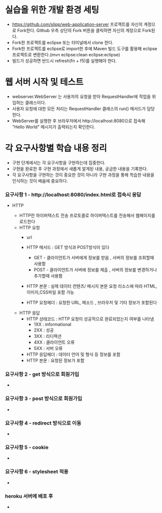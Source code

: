 # 실습을 위한 개발 환경 세팅
* https://github.com/slipp/web-application-server 프로젝트를 자신의 계정으로 Fork한다. Github 우측 상단의 Fork 버튼을 클릭하면 자신의 계정으로 Fork된다.
* Fork한 프로젝트를 eclipse 또는 터미널에서 clone 한다.
* Fork한 프로젝트를 eclipse로 import한 후에 Maven 빌드 도구를 활용해 eclipse 프로젝트로 변환한다.(mvn eclipse:clean eclipse:eclipse)
* 빌드가 성공하면 반드시 refresh(fn + f5)를 실행해야 한다.

# 웹 서버 시작 및 테스트
* webserver.WebServer 는 사용자의 요청을 받아 RequestHandler에 작업을 위임하는 클래스이다.
* 사용자 요청에 대한 모든 처리는 RequestHandler 클래스의 run() 메서드가 담당한다.
* WebServer를 실행한 후 브라우저에서 http://localhost:8080으로 접속해 "Hello World" 메시지가 출력되는지 확인한다.

# 각 요구사항별 학습 내용 정리
* 구현 단계에서는 각 요구사항을 구현하는데 집중한다. 
* 구현을 완료한 후 구현 과정에서 새롭게 알게된 내용, 궁금한 내용을 기록한다.
* 각 요구사항을 구현하는 것이 중요한 것이 아니라 구현 과정을 통해 학습한 내용을 인식하는 것이 배움에 중요하다. 

### 요구사항 1 - http://localhost:8080/index.html로 접속시 응답
* HTTP 

    * HTTP란 하이퍼텍스트 전송 프로토콜로 하이퍼텍스트를 전송해서 웹페이지를 로드한다
    * HTTP 요청
      * url
      * HTTP 메서드 : GET 방식과 POST방식이 있다
        * GET - 클라이언트가 서버에게 정보를 받음 , 서버의 정보를 조회할때 사용함
        * POST - 클라이언트가 서버에 정보를 제출 , 서버의 정보를 변경하거나 추가할때 사용함
        
      * HTTP 본문 : 실제 데이터 컨텐츠/ 메시지 본문 요청 리소스에 따라 HTML,이미지,CSS파일 포함 가능
      * HTTP 요청헤더 : 요청한 URL, 메소드 , 브라우저 및 기타 정보가 포함된다
      
    + HTTP 응답
      + HTTP 상태코드 : HTTP 요청이 성공적으로 완료되었는지 여부를 나타냄
        + 1XX : informational
        + 2XX : 성공
        + 3XX : 리디렉션
        + 4XX : 클라이언트 오류
        + 5XX : 서버 오류
      + HTTP 응답헤더 : 데이터 언어 및 형식 등 정보를 포함
      + HTTP 본문 : 요청된 정보가 포함

  




### 요구사항 2 - get 방식으로 회원가입
* 

### 요구사항 3 - post 방식으로 회원가입
* 

### 요구사항 4 - redirect 방식으로 이동
* 

### 요구사항 5 - cookie
* 

### 요구사항 6 - stylesheet 적용
* 

### heroku 서버에 배포 후
* 